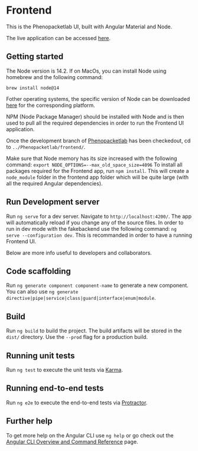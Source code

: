 # Frontend

This is the Phenopacketlab UI, built with Angular Material and Node.

The live application can be accessed [here](http://35.227.26.28/dashboard).

## Getting started

The Node version is 14.2.
If on MacOs, you can install Node using homebrew and the following command:

`brew install node@14`

Fother operating systems, the specific version of Node can be downloaded [here](https://nodejs.org/en/download/) for the corresponding platform.

NPM (Node Package Manager) should be installed with Node and is then used to pull all the required dependencies in order to run the Frontend UI application.

Once the development branch of [Phenopacketlab](https://github.com/TheJacksonLaboratory/PhenopacketLab) has been checkedout, cd to `../Phenopacketlab/frontend/`.

Make sure that Node memory has its size increased with the following command: `export NODE_OPTIONS=--max_old_space_size=4096`
To install all packages required for the Frontend app, run `npm install`. This will create a `node_module` folder in the frontend app folder which will be quite large (with all the required Angular dependencies).

## Run Development server

Run `ng serve` for a dev server. Navigate to `http://localhost:4200/`. The app will automatically reload if you change any of the source files. In order to run in dev mode with the fakebackend use the following command: `ng serve --configuration dev`. This is recommanded in order to have a running Frontend UI.

Below are more info useful to developers and collaborators.

## Code scaffolding

Run `ng generate component component-name` to generate a new component. You can also use `ng generate directive|pipe|service|class|guard|interface|enum|module`.

## Build

Run `ng build` to build the project. The build artifacts will be stored in the `dist/` directory. Use the `--prod` flag for a production build. 

## Running unit tests

Run `ng test` to execute the unit tests via [Karma](https://karma-runner.github.io).

## Running end-to-end tests

Run `ng e2e` to execute the end-to-end tests via [Protractor](http://www.protractortest.org/).

## Further help

To get more help on the Angular CLI use `ng help` or go check out the [Angular CLI Overview and Command Reference](https://angular.io/cli) page.
